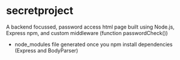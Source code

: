 # secretproject
A backend focussed, password access html page built using Node.js, Express npm, and custom middleware (function passwordCheck())

* node_modules file generated once you npm install dependencies (Express and BodyParser)
